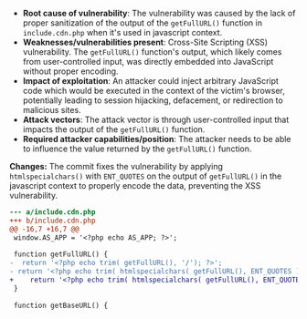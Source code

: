 - **Root cause of vulnerability**: The vulnerability was caused by the lack of proper sanitization of the output of the `getFullURL()` function in `include.cdn.php` when it's used in javascript context.
- **Weaknesses/vulnerabilities present**: Cross-Site Scripting (XSS) vulnerability. The `getFullURL()` function's output, which likely comes from user-controlled input, was directly embedded into JavaScript without proper encoding.
- **Impact of exploitation**: An attacker could inject arbitrary JavaScript code which would be executed in the context of the victim's browser, potentially leading to session hijacking, defacement, or redirection to malicious sites.
- **Attack vectors**: The attack vector is through user-controlled input that impacts the output of the `getFullURL()` function.
- **Required attacker capabilities/position**: The attacker needs to be able to influence the value returned by the `getFullURL()` function.

**Changes:**
The commit fixes the vulnerability by applying `htmlspecialchars()` with `ENT_QUOTES` on the output of `getFullURL()` in the javascript context to properly encode the data, preventing the XSS vulnerability.
```diff
--- a/include.cdn.php
+++ b/include.cdn.php
@@ -16,7 +16,7 @@
 window.AS_APP = '<?php echo AS_APP; ?>';
 
 function getFullURL() {
-  return '<?php echo trim( getFullURL(), '/'); ?>';
- return '<?php echo trim( htmlspecialchars( getFullURL(), ENT_QUOTES ), '/'); ?>';
+    return '<?php echo trim( htmlspecialchars( getFullURL(), ENT_QUOTES ), '/'); ?>';
 }
 
 function getBaseURL() {

```